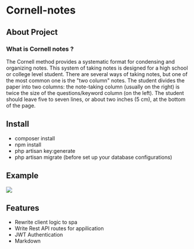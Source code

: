 # Cornell-notes

## About Project
### What is Cornell notes ?
The Cornell method provides a systematic format for condensing and organizing notes. This system of taking notes is designed for a high school or college level student. There are several ways of taking notes, but one of the most common one is the "two column" notes. The student divides the paper into two columns: the note-taking column (usually on the right) is twice the size of the questions/keyword column (on the left). The student should leave five to seven lines, or about two inches (5 cm), at the bottom of the page.

## Install
* composer install
* npm install
* php artisan key:generate
* php artisan migrate (before set up your database configurations)

## Example

![](https://media.giphy.com/media/jp3C9Bwyc6nHgdoZDc/giphy.gif)

## Features
* Rewrite client logic to spa
* Write Rest API routes for appilication
* JWT Authentication
* Markdown
